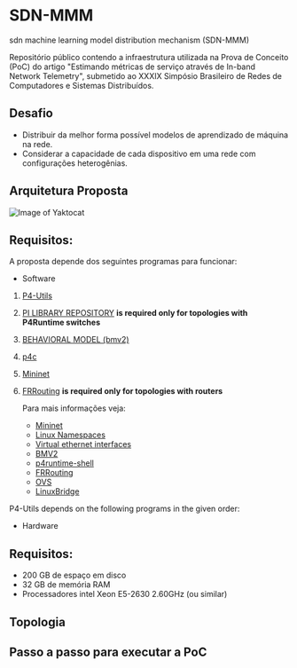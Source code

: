 # SDN-MMM
sdn machine learning model distribution mechanism (SDN-MMM)

Repositório público contendo a infraestrutura utilizada na Prova de Conceito (PoC) do artigo "Estimando métricas de serviço através de In-band Network Telemetry", submetido ao XXXIX Simpósio Brasileiro de Redes de Computadores e Sistemas Distribuídos.

## Desafio
- Distribuir da melhor forma possível modelos de aprendizado de máquina na rede.
- Considerar a capacidade de cada dispositivo em uma rede com configurações heterogênias.

## Arquitetura Proposta

![Image of Yaktocat](/imagens/Foto-InicioDim-Videos.jpg)


## Requisitos:

A proposta depende dos seguintes programas para funcionar:

* Software
1. [P4-Utils](https://github.com/nsg-ethz/p4-utils)
2. [PI LIBRARY REPOSITORY](https://github.com/p4lang/PI) **is required only for topologies with
   P4Runtime switches**
3. [BEHAVIORAL MODEL (bmv2)](https://github.com/p4lang/behavioral-model)
4. [p4c](https://github.com/p4lang/p4c)
5. [Mininet](https://github.com/mininet/mininet)
6. [FRRouting](https://github.com/FRRouting/FRR) **is required
   only for topologies with routers**


   Para mais informações veja:

    - [Mininet](http://mininet.org/)
    - [Linux Namespaces](https://blogs.igalia.com/dpino/2016/04/10/network-namespaces/)
    - [Virtual ethernet interfaces](http://man7.org/linux/man-pages/man4/veth.4.html)
    - [BMV2](https://github.com/p4lang/behavioral-model)
    - [p4runtime-shell](https://github.com/p4lang/p4runtime-shell)
    - [FRRouting](https://frrouting.org/)
    - [OVS](https://www.openvswitch.org/)
    - [LinuxBridge](https://cloudbuilder.in/blogs/2013/12/02/linux-bridge-virtual-networking/)


P4-Utils depends on the following programs in the given order:
* Hardware





## Requisitos:

- 200 GB de espaço em disco
- 32 GB de memória RAM
- Processadores intel Xeon E5-2630 2.60GHz (ou similar)


## Topologia


## Passo a passo para executar a PoC
